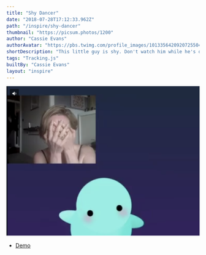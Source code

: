 ```yaml
---
title: "Shy Dancer"
date: "2018-07-28T17:12:33.962Z"
path: "/inspire/shy-dancer"
thumbnail: "https://picsum.photos/1200"
author: "Cassie Evans"
authorAvatar: "https://pbs.twimg.com/profile_images/1013356420920725504/rZKsmX4T_400x400.jpg"
shortDescription: "This little guy is shy. Don't watch him while he's dancing.  😊"
tags: "Tracking.js"
builtBy: "Cassie Evans"
layout: "inspire"
---
```


![Animation](./img/shy-dancer.png)


- [Demo](https://codepen.io/cassie-codes/pen/jKaVqo/)
